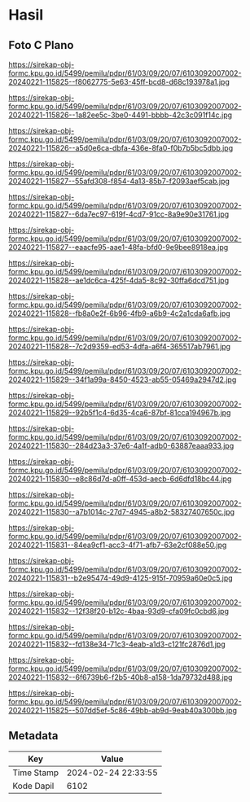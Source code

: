 # Hasil

## Foto C Plano

https://sirekap-obj-formc.kpu.go.id/5499/pemilu/pdpr/61/03/09/20/07/6103092007002-20240221-115825--f8062775-5e63-45ff-bcd8-d68c193978a1.jpg

https://sirekap-obj-formc.kpu.go.id/5499/pemilu/pdpr/61/03/09/20/07/6103092007002-20240221-115826--1a82ee5c-3be0-4491-bbbb-42c3c091f14c.jpg

https://sirekap-obj-formc.kpu.go.id/5499/pemilu/pdpr/61/03/09/20/07/6103092007002-20240221-115826--a5d0e6ca-dbfa-436e-8fa0-f0b7b5bc5dbb.jpg

https://sirekap-obj-formc.kpu.go.id/5499/pemilu/pdpr/61/03/09/20/07/6103092007002-20240221-115827--55afd308-f854-4a13-85b7-f2093aef5cab.jpg

https://sirekap-obj-formc.kpu.go.id/5499/pemilu/pdpr/61/03/09/20/07/6103092007002-20240221-115827--6da7ec97-619f-4cd7-91cc-8a9e90e31761.jpg

https://sirekap-obj-formc.kpu.go.id/5499/pemilu/pdpr/61/03/09/20/07/6103092007002-20240221-115827--eaacfe95-aae1-48fa-bfd0-9e9bee8918ea.jpg

https://sirekap-obj-formc.kpu.go.id/5499/pemilu/pdpr/61/03/09/20/07/6103092007002-20240221-115828--ae1dc6ca-425f-4da5-8c92-30ffa6dcd751.jpg

https://sirekap-obj-formc.kpu.go.id/5499/pemilu/pdpr/61/03/09/20/07/6103092007002-20240221-115828--fb8a0e2f-6b96-4fb9-a6b9-4c2a1cda6afb.jpg

https://sirekap-obj-formc.kpu.go.id/5499/pemilu/pdpr/61/03/09/20/07/6103092007002-20240221-115828--7c2d9359-ed53-4dfa-a6f4-365517ab7961.jpg

https://sirekap-obj-formc.kpu.go.id/5499/pemilu/pdpr/61/03/09/20/07/6103092007002-20240221-115829--34f1a99a-8450-4523-ab55-05469a2947d2.jpg

https://sirekap-obj-formc.kpu.go.id/5499/pemilu/pdpr/61/03/09/20/07/6103092007002-20240221-115829--92b5f1c4-6d35-4ca6-87bf-81cca194967b.jpg

https://sirekap-obj-formc.kpu.go.id/5499/pemilu/pdpr/61/03/09/20/07/6103092007002-20240221-115830--284d23a3-37e6-4a1f-adb0-63887eaaa933.jpg

https://sirekap-obj-formc.kpu.go.id/5499/pemilu/pdpr/61/03/09/20/07/6103092007002-20240221-115830--e8c86d7d-a0ff-453d-aecb-6d6dfd18bc44.jpg

https://sirekap-obj-formc.kpu.go.id/5499/pemilu/pdpr/61/03/09/20/07/6103092007002-20240221-115830--a7b1014c-27d7-4945-a8b2-58327407650c.jpg

https://sirekap-obj-formc.kpu.go.id/5499/pemilu/pdpr/61/03/09/20/07/6103092007002-20240221-115831--84ea9cf1-acc3-4f71-afb7-63e2cf088e50.jpg

https://sirekap-obj-formc.kpu.go.id/5499/pemilu/pdpr/61/03/09/20/07/6103092007002-20240221-115831--b2e95474-49d9-4125-915f-70959a60e0c5.jpg

https://sirekap-obj-formc.kpu.go.id/5499/pemilu/pdpr/61/03/09/20/07/6103092007002-20240221-115832--12f38f20-b12c-4baa-93d9-cfa09fc0cbd6.jpg

https://sirekap-obj-formc.kpu.go.id/5499/pemilu/pdpr/61/03/09/20/07/6103092007002-20240221-115832--fd138e34-71c3-4eab-a1d3-c121fc2876d1.jpg

https://sirekap-obj-formc.kpu.go.id/5499/pemilu/pdpr/61/03/09/20/07/6103092007002-20240221-115832--6f6739b6-f2b5-40b8-a158-1da79732d488.jpg

https://sirekap-obj-formc.kpu.go.id/5499/pemilu/pdpr/61/03/09/20/07/6103092007002-20240221-115825--507dd5ef-5c86-49bb-ab9d-9eab40a300bb.jpg


## Metadata

| Key        | Value               |
| ---------- | ------------------- |
| Time Stamp | 2024-02-24 22:33:55 |
| Kode Dapil | 6102                |



